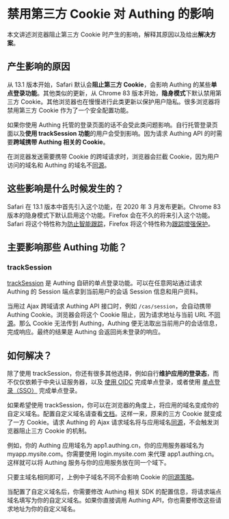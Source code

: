 # 禁用第三方 Cookie 对 Authing 的影响

<LastUpdated/>

本文讲述浏览器阻止第三方 Cookie 时产生的影响，解释其原因以及给出**解决方案**。

## 产生影响的原因

从 13.1 版本开始，Safari 默认会**阻止第三方 Cookie**，会影响 Authing 的某些**单点登录功能**。其他类似的更新，从 Chrome 83 版本开始，**隐身模式**下默认禁用第三方 Cookie。其他浏览器也在慢慢进行此类更新以保护用户隐私。很多浏览器将禁用第三方 Cookie 作为了一个安全配置功能。

如果你使用 Authing 托管的登录页面的话不会受此类问题影响。自行托管登录页面以及**使用 trackSession 功能**的用户会受到影响。因为请求 Authing API 的时需要**跨域携带 Authing 相关的 Cookie**。

在浏览器发送需要携带 Cookie 的跨域请求时，浏览器会拦截 Cookie，因为用户访问的域名和 Authing 的域名不[同源](http://www.ruanyifeng.com/blog/2016/04/same-origin-policy.html)。


## 这些影响是什么时候发生的？

Safari 在 13.1 版本中首先引入这个功能，在 2020 年 3 月发布更新。Chrome 83 版本的隐身模式下默认启用这个功能。Firefox 会在不久的将来引入这个功能。Safari 将这个特性称为[防止智能跟踪](https://webkit.org/blog/7675/intelligent-tracking-prevention/)，Firefox 将这个特性称为[跟踪增强保护](https://blog.mozilla.org/firefox/tracking-protection-study/#:~:text=Enhanced%20Tracking%20Protection%20is%20part,blocking%20requests%20to%20tracking%20domains.)。

## 主要影响那些 Authing 功能？

### trackSession

[trackSession](/reference/sdk-for-sso.md#tracksession) 是 Authing 自研的单点登录功能。可以在任意网站通过请求 Authing 的 Session 端点拿到当前用户的会话 Session 信息和用户资料。

当用过 Ajax 跨域请求 Authing API 接口时，例如 `/cas/session`，会自动携带 Authing Cookie。浏览器会将这个 Cookie 阻止，因为请求地址与当前 URL 不[同源](http://www.ruanyifeng.com/blog/2016/04/same-origin-policy.html)。那么 Cookie 无法传到 Authing，Authing 便无法取出当前用户的会话信息，完成响应。最终的结果是 Authing 会返回尚未登录的响应。

## 如何解决？

除了使用 trackSession，你还有很多其他选择，例如自行**维护应用的登录态**，而不仅仅依赖于中央认证服务器，以及 [使用 OIDC](/guides/federation/oidc.md) 完成单点登录，或者使用 [单点登录（SSO）](/reference/sdk-for-sso-spa.md) 完成单点登录。

如果希望使用 trackSession，你可以在浏览器的角度上，将应用的域名变成你的自定义域名。配置自定义域名请查看[文档](/guides/deployment/custom-domain.md)。这样一来，原来的三方 Cookie 就变成了一方 Cookie。请求 Authing 的 Ajax 请求域名将与应用域名[同源](http://www.ruanyifeng.com/blog/2016/04/same-origin-policy.html)，不会触发浏览器阻止三方 Cookie 的机制。

例如，你的 Authing 应用域名为 app1.authing.cn，你的应用服务器域名为 myapp.mysite.com。你需要使用 login.mysite.com 来代理 app1.authing.cn。这样就可以将 Authing 服务与你的应用服务放在同一个域下。

只要主域名相同即可，上例中子域名不同不会影响 Cookie 的[同源策略](http://www.ruanyifeng.com/blog/2016/04/same-origin-policy.html)。

当配置了自定义域名后，你需要修改 Authing 相关 SDK 的配置信息，将请求端点域名填写为你的自定义域名。如果你直接调用 Authing API，你也需要修改这些请求地址为你的自定义域名。
